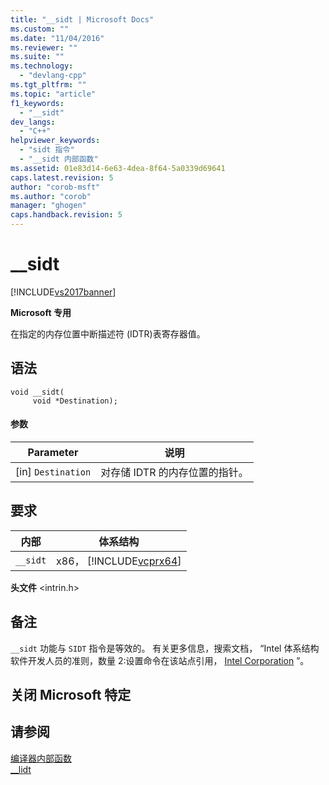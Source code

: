 ```yaml
---
title: "__sidt | Microsoft Docs"
ms.custom: ""
ms.date: "11/04/2016"
ms.reviewer: ""
ms.suite: ""
ms.technology: 
  - "devlang-cpp"
ms.tgt_pltfrm: ""
ms.topic: "article"
f1_keywords: 
  - "__sidt"
dev_langs: 
  - "C++"
helpviewer_keywords: 
  - "sidt 指令"
  - "__sidt 内部函数"
ms.assetid: 01e83d14-6e63-4dea-8f64-5a0339d69641
caps.latest.revision: 5
author: "corob-msft"
ms.author: "corob"
manager: "ghogen"
caps.handback.revision: 5
---
```

# __sidt
[!INCLUDE[vs2017banner](../assembler/inline/includes/vs2017banner.md)]

**Microsoft 专用**  
  
 在指定的内存位置中断描述符 \(IDTR\)表寄存器值。  
  
## 语法  
  
```  
void __sidt(  
     void *Destination);  
```  
  
#### 参数  
  
|Parameter|说明|  
|---------------|--------|  
|\[in\] `Destination`|对存储 IDTR 的内存位置的指针。|  
  
## 要求  
  
|内部|体系结构|  
|--------|----------|  
|`__sidt`|x86， [!INCLUDE[vcprx64](../assembler/inline/includes/vcprx64_md.md)]|  
  
 **头文件** \<intrin.h\>  
  
## 备注  
 `__sidt` 功能与 `SIDT` 指令是等效的。  有关更多信息，搜索文档， “Intel 体系结构软件开发人员的准则，数量 2:设置命令在该站点引用， [Intel Corporation](http://go.microsoft.com/fwlink/?LinkId=127) ”。  
  
## 关闭 Microsoft 特定  
  
## 请参阅  
 [编译器内部函数](../intrinsics/compiler-intrinsics.md)   
 [\_\_lidt](../intrinsics/lidt.md)